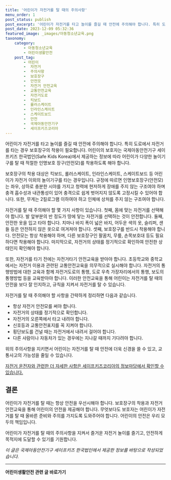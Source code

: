 ```yaml
---
title: '어린이가 자전거를 탈 때의 주의사항'
menu_order: 1
post_status: publish
post_excerpt: '어린이가 자전거를 타고 놀이를 즐길 때 안전에 주의해야 합니다. 특히 도로에서 자전거를 타는 경우 보호장구의 착용이 필요합니다. 어린이의 보호자는 국제아동안전기구 세이프키즈 한국법인 Safe Kids Korea 에서 제공하는 정보에 따라 어린이가 다양한 놀이기구를 탈 때 적절한 인명보호 장구 안전모 를 착용하도록 해야 합니다.'
post_date: 2023-12-09 05:32:36
featured_image: _images/아동청소년교육.png
taxonomy:
    category:
        - 아동청소년교육
        - 어린이생활안전
    post_tag:
        - 어린이
        -  자전거
        -  주의사항
        -  보호장구
        -  안전모
        -  자전거 안전교육
        -  교통안전교육
        -  자전거도로
        -  킥보드
        -  롤러스케이트
        -  인라인스케이트
        -  스케이트보드
        -  안전
        -  국제아동안전기구
        -  세이프키즈코리아
---
```



어린이가 자전거를 타고 놀이를 즐길 때 안전에 주의해야 합니다. 특히 도로에서 자전거를 타는 경우 보호장구의 착용이 필요합니다. 어린이의 보호자는 국제아동안전기구 세이프키즈 한국법인(Safe Kids Korea)에서 제공하는 정보에 따라 어린이가 다양한 놀이기구를 탈 때 적절한 인명보호 장구(안전모)를 착용하도록 해야 합니다.

보호장구의 착용 대상은 킥보드, 롤러스케이트, 인라인스케이트, 스케이트보드 등 어린이가 자전거 이외의 놀이기구를 타는 경우입니다. 규정에 따르면 인명보호장구(안전모)는 좌우, 상하로 충분한 시야를 가지고 청력에 현저하게 장애를 주지 않는 구조여야 하며 충격 흡수성과 내관통성이 있어 충격으로 쉽게 벗어지지 않도록 고정시킬 수 있어야 합니다. 또한, 무게는 2킬로그램 이하여야 하고 인체에 상처를 주지 않는 구조여야 합니다.

자전거를 탈 때 주의해야 할 몇 가지 사항이 있습니다. 첫째, 몸에 맞는 자전거를 선택해야 합니다. 발 앞부분의 반 정도가 땅에 닿는 자전거를 선택하는 것이 안전합니다. 둘째, 안전한 옷을 입고 타야 합니다. 치마나 바지 폭이 넓은 바지, 어두운 색의 옷, 슬리퍼, 샌들 등은 안전하지 않은 옷으로 여겨져야 합니다. 셋째, 보호장구를 반드시 착용해야 합니다. 안전모는 항상 착용해야 하며, 다른 보호장구인 팔꿈치, 무릎, 손목보호대 등도 필요하다면 착용해야 합니다. 마지막으로, 자전거의 상태를 정기적으로 확인하여 안전한 상태인지 확인해야 합니다.

또한, 자전거를 타기 전에는 자전거타기 안전교육을 받아야 합니다. 초등학교와 중학교에서는 자전거 이용과 관련된 교통안전교육을 의무적으로 실시해야 합니다. 자전거의 통행방법에 대한 교육과 함께 자전거도로의 통행, 도로 우측 가장자리에서의 통행, 보도의 통행방법 등을 교육받아야 합니다. 이러한 안전교육을 통해 어린이는 자전거를 탈 때의 안전을 보다 잘 인지하고, 규칙을 지켜서 자전거를 탈 수 있습니다.

자전거를 탈 때 주의해야 할 사항을 간략하게 정리하면 다음과 같습니다.
- 항상 자전거 안전모를 써야 합니다.
- 자전거의 상태를 정기적으로 확인합니다.
- 자전거의 오른쪽에서 타고 내려야 합니다.
- 신호등과 교통안전표지를 꼭 지켜야 합니다.
- 횡단보도를 건널 때는 자전거에서 내려서 걸어야 합니다.
- 다른 사람이나 자동차가 있는 경우에는 지나갈 때까지 기다려야 합니다.

위의 주의사항을 지키면서 어린이는 자전거를 탈 때 안전에 더욱 신경을 쓸 수 있고, 교통사고의 가능성을 줄일 수 있습니다.

[자전거 운전자와 관련한 더 자세한 사항은 세이프키즈코리아의 정보마당에서 확인할 수 있습니다.](http://www.safekorea.go.kr/childre...)


## 결론

어린이가 자전거를 탈 때는 항상 안전을 우선시해야 합니다. 보호장구의 착용과 자전거 안전교육을 통해 어린이의 안전을 제공해야 합니다. 무엇보다도 보호자는 어린이가 자전거를 탈 때 올바른 준비와 주의를 가지도록 도와주어야 합니다. 어린이의 안전은 우리 모두의 책임입니다.

어린이가 자전거를 탈 때의 주의사항을 지켜서 즐거운 자전거 놀이를 즐기고, 안전하게 목적지에 도달할 수 있기를 기원합니다.

*이 글은 국제아동안전기구 세이프키즈 한국법인에서 제공한 정보를 바탕으로 작성되었습니다.*
<!-- wp:separator -->
<hr class="wp-block-separator has-alpha-channel-opacity"/>
<!-- /wp:separator -->

<!-- wp:group {"backgroundColor":"base","layout":{"type":"constrained"}} -->
<div class="wp-block-group has-base-background-color has-background"><!-- wp:paragraph {"align":"center","fontSize":"medium"} -->
<p class="has-text-align-center has-large-font-size"><strong>어린이생활안전 관련 글 바로가기</strong></p>
<!-- /wp:paragraph -->


<!-- wp:latest-posts
{"categories":[{"id":30736,"count":19,"description":"","link":"https://uknowlaw.com/category/%ec%96%b4%eb%a6%b0%ec%9d%b4%ec%83%9d%ed%99%9c%ec%95%88%ec%a0%84/","name":"어린이생활안전","slug":"어린이생활안전","taxonomy":"category","parent":0,"meta":[],"_links":{"self":[{"href":"https://uknowlaw.com/wp-json/wp/v2/categories/30736"}],"collection":[{"href":"https://uknowlaw.com/wp-json/wp/v2/categories"}],"about":[{"href":"https://uknowlaw.com/wp-json/wp/v2/taxonomies/category"}],"wp:post_type":[{"href":"https://uknowlaw.com/wp-json/wp/v2/posts?categories=30736"}],"curies":[{"name":"wp","href":"https://api.w.org/{rel}","templated":true}]}}],"postsToShow":100,"excerptLength":28,"postLayout":"grid","columns":2,"featuredImageAlign":"left","featuredImageSizeSlug":"large","fontSize":"small"} /--></div>
<!-- /wp:group -->